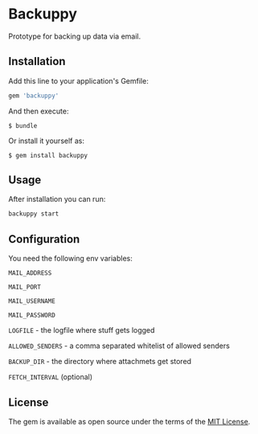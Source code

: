 # Backuppy

Prototype for backing up data via email.

## Installation

Add this line to your application's Gemfile:

```ruby
gem 'backuppy'
```

And then execute:

    $ bundle

Or install it yourself as:

    $ gem install backuppy

## Usage

After installation you can run:

``` bash
backuppy start
```

## Configuration

You need the following env variables:

`MAIL_ADDRESS`

`MAIL_PORT`

`MAIL_USERNAME`

`MAIL_PASSWORD`

`LOGFILE` - the logfile where stuff gets logged

`ALLOWED_SENDERS` - a comma separated whitelist of allowed senders

`BACKUP_DIR` - the directory where attachmets get stored

`FETCH_INTERVAL` (optional)

## License

The gem is available as open source under the terms of the [MIT License](https://opensource.org/licenses/MIT).
